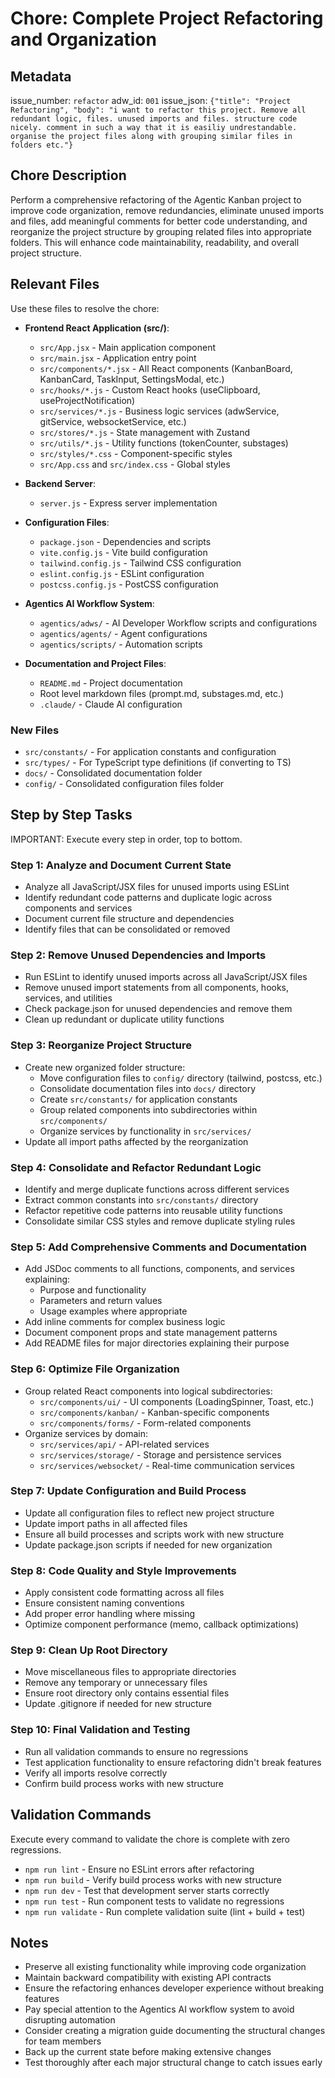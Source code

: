 # Chore: Complete Project Refactoring and Organization

## Metadata
issue_number: `refactor`
adw_id: `001`
issue_json: `{"title": "Project Refactoring", "body": "i want to refactor this project. Remove all redundant logic, files. unused imports and files. structure code nicely. comment in such a way that it is easiliy undrestandable. organise the project files along with grouping similar files in folders etc."}`

## Chore Description
Perform a comprehensive refactoring of the Agentic Kanban project to improve code organization, remove redundancies, eliminate unused imports and files, add meaningful comments for better code understanding, and reorganize the project structure by grouping related files into appropriate folders. This will enhance code maintainability, readability, and overall project structure.

## Relevant Files
Use these files to resolve the chore:

- **Frontend React Application (src/)**:
  - `src/App.jsx` - Main application component
  - `src/main.jsx` - Application entry point
  - `src/components/*.jsx` - All React components (KanbanBoard, KanbanCard, TaskInput, SettingsModal, etc.)
  - `src/hooks/*.js` - Custom React hooks (useClipboard, useProjectNotification)
  - `src/services/*.js` - Business logic services (adwService, gitService, websocketService, etc.)
  - `src/stores/*.js` - State management with Zustand
  - `src/utils/*.js` - Utility functions (tokenCounter, substages)
  - `src/styles/*.css` - Component-specific styles
  - `src/App.css` and `src/index.css` - Global styles

- **Backend Server**:
  - `server.js` - Express server implementation

- **Configuration Files**:
  - `package.json` - Dependencies and scripts
  - `vite.config.js` - Vite build configuration
  - `tailwind.config.js` - Tailwind CSS configuration
  - `eslint.config.js` - ESLint configuration
  - `postcss.config.js` - PostCSS configuration

- **Agentics AI Workflow System**:
  - `agentics/adws/` - AI Developer Workflow scripts and configurations
  - `agentics/agents/` - Agent configurations
  - `agentics/scripts/` - Automation scripts

- **Documentation and Project Files**:
  - `README.md` - Project documentation
  - Root level markdown files (prompt.md, substages.md, etc.)
  - `.claude/` - Claude AI configuration

### New Files
- `src/constants/` - For application constants and configuration
- `src/types/` - For TypeScript type definitions (if converting to TS)
- `docs/` - Consolidated documentation folder
- `config/` - Consolidated configuration files folder

## Step by Step Tasks
IMPORTANT: Execute every step in order, top to bottom.

### Step 1: Analyze and Document Current State
- Analyze all JavaScript/JSX files for unused imports using ESLint
- Identify redundant code patterns and duplicate logic across components and services
- Document current file structure and dependencies
- Identify files that can be consolidated or removed

### Step 2: Remove Unused Dependencies and Imports
- Run ESLint to identify unused imports across all JavaScript/JSX files
- Remove unused import statements from all components, hooks, services, and utilities
- Check package.json for unused dependencies and remove them
- Clean up redundant or duplicate utility functions

### Step 3: Reorganize Project Structure
- Create new organized folder structure:
  - Move configuration files to `config/` directory (tailwind, postcss, etc.)
  - Consolidate documentation files into `docs/` directory
  - Create `src/constants/` for application constants
  - Group related components into subdirectories within `src/components/`
  - Organize services by functionality in `src/services/`
- Update all import paths affected by the reorganization

### Step 4: Consolidate and Refactor Redundant Logic
- Identify and merge duplicate functions across different services
- Extract common constants into `src/constants/` directory
- Refactor repetitive code patterns into reusable utility functions
- Consolidate similar CSS styles and remove duplicate styling rules

### Step 5: Add Comprehensive Comments and Documentation
- Add JSDoc comments to all functions, components, and services explaining:
  - Purpose and functionality
  - Parameters and return values
  - Usage examples where appropriate
- Add inline comments for complex business logic
- Document component props and state management patterns
- Add README files for major directories explaining their purpose

### Step 6: Optimize File Organization
- Group related React components into logical subdirectories:
  - `src/components/ui/` - UI components (LoadingSpinner, Toast, etc.)
  - `src/components/kanban/` - Kanban-specific components
  - `src/components/forms/` - Form-related components
- Organize services by domain:
  - `src/services/api/` - API-related services
  - `src/services/storage/` - Storage and persistence services
  - `src/services/websocket/` - Real-time communication services

### Step 7: Update Configuration and Build Process
- Update all configuration files to reflect new project structure
- Update import paths in all affected files
- Ensure all build processes and scripts work with new structure
- Update package.json scripts if needed for new organization

### Step 8: Code Quality and Style Improvements
- Apply consistent code formatting across all files
- Ensure consistent naming conventions
- Add proper error handling where missing
- Optimize component performance (memo, callback optimizations)

### Step 9: Clean Up Root Directory
- Move miscellaneous files to appropriate directories
- Remove any temporary or unnecessary files
- Ensure root directory only contains essential files
- Update .gitignore if needed for new structure

### Step 10: Final Validation and Testing
- Run all validation commands to ensure no regressions
- Test application functionality to ensure refactoring didn't break features
- Verify all imports resolve correctly
- Confirm build process works with new structure

## Validation Commands
Execute every command to validate the chore is complete with zero regressions.

- `npm run lint` - Ensure no ESLint errors after refactoring
- `npm run build` - Verify build process works with new structure
- `npm run dev` - Test that development server starts correctly
- `npm run test` - Run component tests to validate no regressions
- `npm run validate` - Run complete validation suite (lint + build + test)

## Notes
- Preserve all existing functionality while improving code organization
- Maintain backward compatibility with existing API contracts
- Ensure the refactoring enhances developer experience without breaking features
- Pay special attention to the Agentics AI workflow system to avoid disrupting automation
- Consider creating a migration guide documenting the structural changes for team members
- Back up the current state before making extensive changes
- Test thoroughly after each major structural change to catch issues early